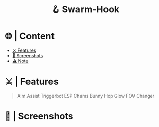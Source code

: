 <a id="top"></a>
<h1 align="center">
🪝 Swarm-Hook
</h1>

# 🌐 | Content

- [⚔️ Features](#features)
- [📸 Screenshots](#screenshot)
- [⚠️ Note](#note)

<a id="features"></a>

# ⚔️ | Features

> Aim Assist
> Triggerbot
> ESP
> Chams
> Bunny Hop
> Glow
> FOV Changer

<a id="screenshot"></a>

# 📸 | Screenshots
